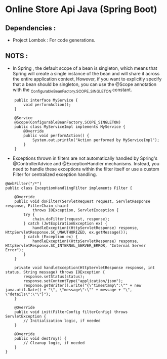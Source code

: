 # Online Store Api Java (Spring Boot)

## Dependencies :

* Project Lombok : For code generations.


## NOTS :
* In Spring , the default scope of a bean is singleton, which means that Spring will create a single instance of the
  bean and will share it across the entire application context, However, if you want to explicitly specify that a bean
  should be singleton, you can use the @Scope annotation with the <sub> ConfigurableBeanFactory.SCOPE_SINGLETON </sub>
  constant.

``` 
    public interface MyService {
        void performAction();
    }
    
    @Service
    @Scope(ConfigurableBeanFactory.SCOPE_SINGLETON) 
    public class MyServiceImpl implements MyService {
        @Override
        public void performAction() {
            System.out.println("Action performed by MyServiceImpl");
        }
    }

```
* Exceptions thrown in filters are not automatically handled by Spring's @ControllerAdvice and @ExceptionHandler mechanisms. Instead, you need to handle these exceptions within the filter itself or use a custom Filter for centralized exception handling.

```
@WebFilter("/*")
public class ExceptionHandlingFilter implements Filter {

    @Override
    public void doFilter(ServletRequest request, ServletResponse response, FilterChain chain)
            throws IOException, ServletException {
        try {
            chain.doFilter(request, response);
        } catch (JwtExpirationException ex) {
            handleException((HttpServletResponse) response, HttpServletResponse.SC_UNAUTHORIZED, ex.getMessage());
        } catch (Exception ex) {
            handleException((HttpServletResponse) response, HttpServletResponse.SC_INTERNAL_SERVER_ERROR, "Internal Server Error");
        }
    }

    private void handleException(HttpServletResponse response, int status, String message) throws IOException {
        response.setStatus(status);
        response.setContentType("application/json");
        response.getWriter().write("{\"timestamp\":\"" + new java.util.Date() + "\", \"message\":\"" + message + "\", \"details\":\"\"}");
    }

    @Override
    public void init(FilterConfig filterConfig) throws ServletException {
        // Initialization logic, if needed
    }

    @Override
    public void destroy() {
        // Cleanup logic, if needed
    }
}
```